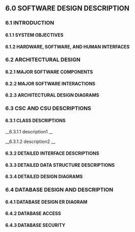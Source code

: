 ## 6.0 SOFTWARE DESIGN DESCRIPTION

### 6.1 INTRODUCTION

#### 6.1.1 SYSTEM OBJECTIVES

#### 6.1.2 HARDWARE, SOFTWARE, AND HUMAN INTERFACES

### 6.2 ARCHITECTURAL DESIGN

#### 6.2.1 MAJOR SOFTWARE COMPONENTS

#### 6.2.2 MAJOR SOFTWARE INTERACTIONS

#### 6.2.3 ARCHITECTURAL DESIGN DIAGRAMS

### 6.3 CSC AND CSU DESCRIPTIONS

#### 6.3.1 CLASS DESCRIPTIONS

__6.3.1.1 description1 __

__6.3.1.2 description2 __

#### 6.3.2 DETAILED INTERFACE DESCRIPTIONS

#### 6.3.3 DETAILED DATA STRUCTURE DESCRIPTIONS

#### 6.3.4 DETAILED DESIGN DIAGRAMS

### 6.4 DATABASE DESIGN AND DESCRIPTION

#### 6.4.1 DATABASE DESIGN ER DIAGRAM

#### 6.4.2 DATABASE ACCESS

#### 6.4.3 DATABASE SECURITY